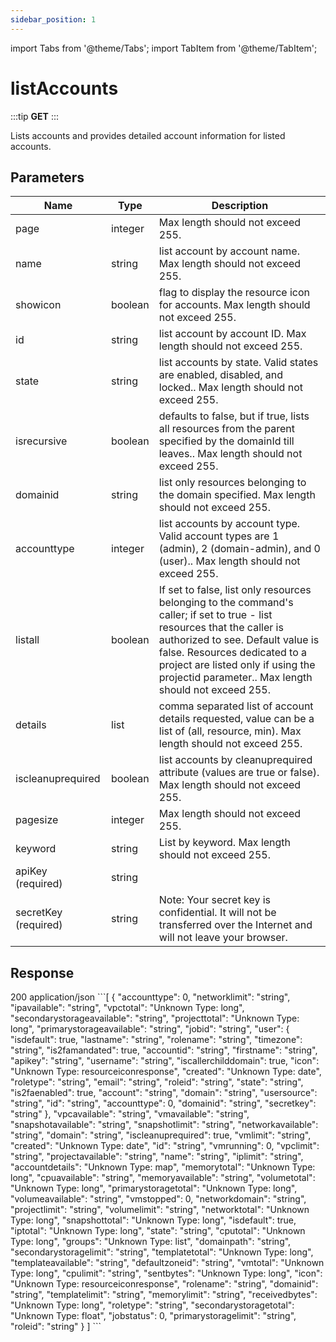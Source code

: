 ```yaml
---
sidebar_position: 1
---
```

import Tabs from '@theme/Tabs';
import TabItem from '@theme/TabItem';

# listAccounts

:::tip **GET**
:::

Lists accounts and provides detailed account information for listed accounts.
## Parameters

| Name                    | Type    | Description                                                                                                                                                                                                                                                                                 |
| ----------------------- | ------- | ------------------------------------------------------------------------------------------------------------------------------------------------------------------------------------------------------------------------------------------------------------------------------------------- |
| page                    | integer | Max length should not exceed 255.                                                                                                                                                                                                                                                           |
| name                    | string  | list account by account name. Max length should not exceed 255.                                                                                                                                                                                                                             |
| showicon                | boolean | flag to display the resource icon for accounts. Max length should not exceed 255.                                                                                                                                                                                                           |
| id                      | string  | list account by account ID. Max length should not exceed 255.                                                                                                                                                                                                                               |
| state                   | string  | list accounts by state. Valid states are enabled, disabled, and locked.. Max length should not exceed 255.                                                                                                                                                                                  |
| isrecursive             | boolean | defaults to false, but if true, lists all resources from the parent specified by the domainId till leaves.. Max length should not exceed 255.                                                                                                                                               |
| domainid                | string  | list only resources belonging to the domain specified. Max length should not exceed 255.                                                                                                                                                                                                    |
| accounttype             | integer | list accounts by account type. Valid account types are 1 (admin), 2 (domain-admin), and 0 (user).. Max length should not exceed 255.                                                                                                                                                        |
| listall                 | boolean | If set to false, list only resources belonging to the command's caller; if set to true - list resources that the caller is authorized to see. Default value is false. Resources dedicated to a project are listed only if using the projectid parameter.. Max length should not exceed 255. |
| details                 | list    | comma separated list of account details requested, value can be a list of (all, resource, min). Max length should not exceed 255.                                                                                                                                                           |
| iscleanuprequired       | boolean | list accounts by cleanuprequired attribute (values are true or false). Max length should not exceed 255.                                                                                                                                                                                    |
| pagesize                | integer | Max length should not exceed 255.                                                                                                                                                                                                                                                           |
| keyword                 | string  | List by keyword. Max length should not exceed 255.                                                                                                                                                                                                                                          |
| apiKey <br /> (required)    | string  |                                                                                                                                                                                                                                                                                             |
| secretKey (required) | string  | Note: Your secret key is confidential. It will not be transferred over the Internet and will not leave your browser.                                                                                                                                                                        |
## Response
<Tabs>
  <TabItem value="error" label="Error Code" default>
    200
  </TabItem>
  <TabItem value="responsecontenttype" label="Response content type">
    application/json
  </TabItem>
  <TabItem value="response" label="Response">
    ```[
  {
    "accounttype": 0,
    "networklimit": "string",
    "ipavailable": "string",
    "vpctotal": "Unknown Type: long",
    "secondarystorageavailable": "string",
    "projecttotal": "Unknown Type: long",
    "primarystorageavailable": "string",
    "jobid": "string",
    "user": {
      "isdefault": true,
      "lastname": "string",
      "rolename": "string",
      "timezone": "string",
      "is2famandated": true,
      "accountid": "string",
      "firstname": "string",
      "apikey": "string",
      "username": "string",
      "iscallerchilddomain": true,
      "icon": "Unknown Type: resourceiconresponse",
      "created": "Unknown Type: date",
      "roletype": "string",
      "email": "string",
      "roleid": "string",
      "state": "string",
      "is2faenabled": true,
      "account": "string",
      "domain": "string",
      "usersource": "string",
      "id": "string",
      "accounttype": 0,
      "domainid": "string",
      "secretkey": "string"
    },
    "vpcavailable": "string",
    "vmavailable": "string",
    "snapshotavailable": "string",
    "snapshotlimit": "string",
    "networkavailable": "string",
    "domain": "string",
    "iscleanuprequired": true,
    "vmlimit": "string",
    "created": "Unknown Type: date",
    "id": "string",
    "vmrunning": 0,
    "vpclimit": "string",
    "projectavailable": "string",
    "name": "string",
    "iplimit": "string",
    "accountdetails": "Unknown Type: map",
    "memorytotal": "Unknown Type: long",
    "cpuavailable": "string",
    "memoryavailable": "string",
    "volumetotal": "Unknown Type: long",
    "primarystoragetotal": "Unknown Type: long",
    "volumeavailable": "string",
    "vmstopped": 0,
    "networkdomain": "string",
    "projectlimit": "string",
    "volumelimit": "string",
    "networktotal": "Unknown Type: long",
    "snapshottotal": "Unknown Type: long",
    "isdefault": true,
    "iptotal": "Unknown Type: long",
    "state": "string",
    "cputotal": "Unknown Type: long",
    "groups": "Unknown Type: list",
    "domainpath": "string",
    "secondarystoragelimit": "string",
    "templatetotal": "Unknown Type: long",
    "templateavailable": "string",
    "defaultzoneid": "string",
    "vmtotal": "Unknown Type: long",
    "cpulimit": "string",
    "sentbytes": "Unknown Type: long",
    "icon": "Unknown Type: resourceiconresponse",
    "rolename": "string",
    "domainid": "string",
    "templatelimit": "string",
    "memorylimit": "string",
    "receivedbytes": "Unknown Type: long",
    "roletype": "string",
    "secondarystoragetotal": "Unknown Type: float",
    "jobstatus": 0,
    "primarystoragelimit": "string",
    "roleid": "string"
  }
]
```
  </TabItem>
</Tabs>